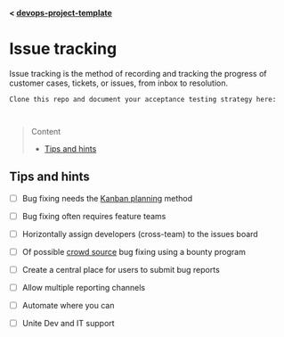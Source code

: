 **< [devops-project-template](../README.md)**

# Issue tracking

Issue tracking is the method of recording and tracking the progress of customer cases, tickets, or issues, from inbox to resolution.

```
Clone this repo and document your acceptance testing strategy here:



```
> Content
> - [Tips and hints](#tips-and-hints)


## Tips and hints

- [ ] Bug fixing needs the [Kanban planning](planning-method.md#kanban) method


- [ ] Bug fixing often requires feature teams


- [ ] Horizontally assign developers (cross-team) to the issues board 


- [ ] Of possible [crowd source](/README.md#scalable-collaboration) bug fixing using a bounty program


- [ ] Create a central place for users to submit bug reports


- [ ] Allow multiple reporting channels


- [ ] Automate where you can


- [ ] Unite Dev and IT support